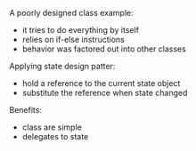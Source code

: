 A poorly designed class example:
- it tries to do everything by itself
- relies on if-else instructions
- behavior was factored out into other classes

Applying state design patter:
- hold a reference to the current state object
- substitute the reference when state changed


Benefits:
- class are simple
- delegates to state 